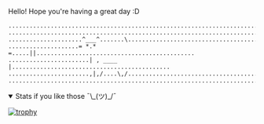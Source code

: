 Hello! Hope you're having a great day :D

```
................................................................................
................................................................................
.....................^___^.......\..............................................
....................= *.*  =.....||.............................................
.......................| , ____   |.............................................
.......................,|,/....\,/..............................................
................................................................................
```

<details open>
  <summary>Stats if you like those ¯\_(ツ)_/¯</summary>

[![trophy](https://github-profile-trophy.vercel.app/?username=ArtofBugs&rank=-C,-B&theme=onedark&margin-w=5)](https://github.com/ryo-ma/github-profile-trophy)

</details>
